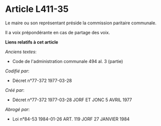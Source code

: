 # Article L411-35

Le maire ou son représentant préside la commission paritaire communale.

Il a voix prépondérante en cas de partage des voix.

**Liens relatifs à cet article**

_Anciens textes_:

  - Code de l'administration communale 494 al. 3 (partie)

_Codifié par_:

  - Décret n°77-372 1977-03-28

_Créé par_:

  - Décret n°77-372 1977-03-28 JORF ET JONC 5 AVRIL 1977

_Abrogé par_:

  - Loi n°84-53 1984-01-26 ART. 119 JORF 27 JANVIER 1984
